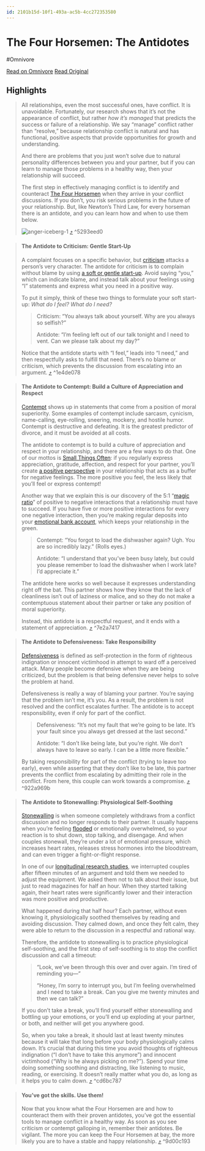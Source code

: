 ```yaml
---
id: 2101b15d-10f1-493a-ac5b-4cc272353580
---
```


# The Four Horsemen: The Antidotes
#Omnivore

[Read on Omnivore](https://omnivore.app/me/the-four-horsemen-the-antidotes-18dc0853dc4)
[Read Original](https://www.gottman.com/blog/the-four-horsemen-the-antidotes/)

## Highlights

> All relationships, even the most successful ones, have conflict. It is unavoidable. Fortunately, our research shows that it’s not the appearance of conflict, but rather _how it’s managed_ that predicts the success or failure of a relationship. We say “manage” conflict rather than “resolve,” because relationship conflict is natural and has functional, positive aspects that provide opportunities for growth and understanding.
> 
> And there are problems that you just won’t solve due to natural personality differences between you and your partner, but if you can learn to manage those problems in a healthy way, then your relationship will succeed.
> 
> The first step in effectively managing conflict is to identify and counteract [The Four Horsemen](https://www.gottman.com/blog/the-four-horsemen-recognizing-criticism-contempt-defensiveness-and-stonewalling/) when they arrive in your conflict discussions. If you don’t, you risk serious problems in the future of your relationship. But, like Newton’s Third Law, for every horseman there is an antidote, and you can learn how and when to use them below.
> 
> ![anger-iceberg-1](https://proxy-prod.omnivore-image-cache.app/1625x2120,s02AwL4umIjm5aDb23IJ0WptB_67ExAki8HLt-0bD3i8/https://www.gottman.com/wp-content/uploads/2013/04/The-Four-Horsemen-Social-2-1.png) [⤴️](https://omnivore.app/me/the-four-horsemen-the-antidotes-18dc0853dc4#5293eed0-6cb0-40c3-ab62-dde11be36ae2)  ^5293eed0

> #### The Antidote to Criticism: Gentle Start-Up
> 
> A complaint focuses on a specific behavior, but [criticism](https://www.gottman.com/blog/the-four-horsemen-criticism/) attacks a person’s very character. The antidote for criticism is to complain without blame by using [a soft or gentle start-up](https://www.gottman.com/blog/softening-startup/). Avoid saying “you,” which can indicate blame, and instead talk about your feelings using “I” statements and express what you need in a positive way.
> 
> To put it simply, think of these two things to formulate your soft start-up: _What do I feel? What do I need?_
> 
> > Criticism: “You always talk about yourself. Why are you always so selfish?”
> > 
> > Antidote: “I’m feeling left out of our talk tonight and I need to vent. Can we please talk about my day?”
> 
> Notice that the antidote starts with “I feel,” leads into “I need,” and then respectfully asks to fulfill that need. There’s no blame or criticism, which prevents the discussion from escalating into an argument. [⤴️](https://omnivore.app/me/the-four-horsemen-the-antidotes-18dc0853dc4#1e4de078-62fd-40c1-9f95-8b9973d9ea5d)  ^1e4de078

> #### The Antidote to Contempt: Build a Culture of Appreciation and Respect
> 
> [Contempt](https://www.gottman.com/blog/the-four-horsemen-contempt/) shows up in statements that come from a position of moral superiority. Some examples of contempt include sarcasm, cynicism, name-calling, eye-rolling, sneering, mockery, and hostile humor. Contempt is destructive and defeating. It is the greatest predictor of divorce, and it must be avoided at all costs.
> 
> The antidote to contempt is to build a culture of appreciation and respect in your relationship, and there are a few ways to do that. One of our mottos is [Small Things Often](https://www.gottman.com/blog/marriage-not-big-thing-million-little-things/): if you regularly express appreciation, gratitude, affection, and respect for your partner, you’ll create [a positive perspective](https://www.gottman.com/blog/the-positive-perspective/) in your relationship that acts as a buffer for negative feelings. The more positive you feel, the less likely that you’ll feel or express contempt!
> 
> Another way that we explain this is our discovery of the 5:1 “[magic ratio](https://www.gottman.com/blog/the-magic-relationship-ratio-according-science/)” of positive to negative interactions that a relationship must have to succeed. If you have five or more positive interactions for every one negative interaction, then you’re making regular deposits into your [emotional bank account](https://www.gottman.com/blog/you-dont-have-to-be-rich-to-have-an-emotionally-wealthy-marriage/), which keeps your relationship in the green.
> 
> > Contempt: “You forgot to load the dishwasher again? Ugh. You are so incredibly lazy.” (Rolls eyes.)
> > 
> > Antidote: “I understand that you’ve been busy lately, but could you please remember to load the dishwasher when I work late? I’d appreciate it.”
> 
> The antidote here works so well because it expresses understanding right off the bat. This partner shows how they know that the lack of cleanliness isn’t out of laziness or malice, and so they do not make a contemptuous statement about their partner or take any position of moral superiority.
> 
> Instead, this antidote is a respectful request, and it ends with a statement of appreciation. [⤴️](https://omnivore.app/me/the-four-horsemen-the-antidotes-18dc0853dc4#7e2a7417-2068-4c65-944e-247b6ab5b302)  ^7e2a7417

> #### The Antidote to Defensiveness: Take Responsibility
> 
> [Defensiveness](https://www.gottman.com/blog/the-four-horsemen-defensiveness/) is defined as self-protection in the form of righteous indignation or innocent victimhood in attempt to ward off a perceived attack. Many people become defensive when they are being criticized, but the problem is that being defensive never helps to solve the problem at hand.
> 
> Defensiveness is really a way of blaming your partner. You’re saying that the problem isn’t me, it’s you. As a result, the problem is not resolved and the conflict escalates further. The antidote is to accept responsibility, even if only for part of the conflict.
> 
> > Defensiveness: “It’s not my fault that we’re going to be late. It’s your fault since you always get dressed at the last second.”
> > 
> > Antidote: “I don’t like being late, but you’re right. We don’t always have to leave so early. I can be a little more flexible.”
> 
> By taking responsibility for part of the conflict (trying to leave too early), even while asserting that they don’t like to be late, this partner prevents the conflict from escalating by admitting their role in the conflict. From here, this couple can work towards a compromise. [⤴️](https://omnivore.app/me/the-four-horsemen-the-antidotes-18dc0853dc4#922a969b-26ab-41dd-9e93-fb7d2dc6d5e5)  ^922a969b

> #### The Antidote to Stonewalling: Physiological Self-Soothing
> 
> [Stonewalling](https://www.gottman.com/blog/the-four-horsemen-stonewalling/) is when someone completely withdraws from a conflict discussion and no longer responds to their partner. It usually happens when you’re feeling [flooded](https://www.gottman.com/blog/making-sure-emotional-flooding-doesnt-capsize-your-relationship/) or emotionally overwhelmed, so your reaction is to shut down, stop talking, and disengage. And when couples stonewall, they’re under a lot of emotional pressure, which increases heart rates, releases stress hormones into the bloodstream, and can even trigger a fight-or-flight response.
> 
> In one of our [longitudinal research studies](https://www.gottman.com/about/research/couples/), we interrupted couples after fifteen minutes of an argument and told them we needed to adjust the equipment. We asked them not to talk about their issue, but just to read magazines for half an hour. When they started talking again, their heart rates were significantly lower and their interaction was more positive and productive.
> 
> What happened during that half hour? Each partner, without even knowing it, physiologically soothed themselves by reading and avoiding discussion. They calmed down, and once they felt calm, they were able to return to the discussion in a respectful and rational way.
> 
> Therefore, the antidote to stonewalling is to practice physiological self-soothing, and the first step of self-soothing is to stop the conflict discussion and call a timeout:
> 
> > “Look, we’ve been through this over and over again. I’m tired of reminding you—”
> > 
> > “Honey, I’m sorry to interrupt you, but I’m feeling overwhelmed and I need to take a break. Can you give me twenty minutes and then we can talk?”
> 
> If you don’t take a break, you’ll find yourself either stonewalling and bottling up your emotions, or you’ll end up exploding at your partner, or both, and neither will get you anywhere good.
> 
> So, when you take a break, it should last at least twenty minutes because it will take that long before your body physiologically calms down. It’s crucial that during this time you avoid thoughts of righteous indignation (“I don’t have to take this anymore”) and innocent victimhood (“Why is he always picking on me?”). Spend your time doing something soothing and distracting, like listening to music, reading, or exercising. It doesn’t really matter what you do, as long as it helps you to calm down. [⤴️](https://omnivore.app/me/the-four-horsemen-the-antidotes-18dc0853dc4#cd6bc787-d846-444d-ba9f-4576edf76165)  ^cd6bc787

> #### You’ve got the skills. Use them!
> 
> Now that you know what the Four Horsemen are and how to counteract them with their proven antidotes, you’ve got the essential tools to manage conflict in a healthy way. As soon as you see criticism or contempt galloping in, remember their antidotes. Be vigilant. The more you can keep the Four Horsemen at bay, the more likely you are to have a stable and happy relationship. [⤴️](https://omnivore.app/me/the-four-horsemen-the-antidotes-18dc0853dc4#9d00c193-aa55-474f-ad42-2a4e2dfddd4a)  ^9d00c193

